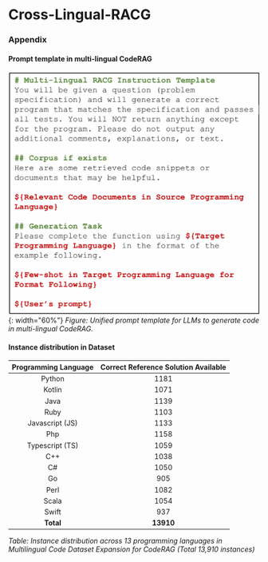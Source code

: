 # Cross-Lingual-RACG

### Appendix

#### Prompt template in multi-lingual CodeRAG
![Unified prompt template for LLMs to generate code in multi-lingual CodeRAG.](imgs/RACG_prompt_for_LLM.png){: width="60%"}
*Figure: Unified prompt template for LLMs to generate code in multi-lingual CodeRAG.*

#### Instance distribution in Dataset

| Programming Language     | Correct Reference Solution Available |
|:------------------------:|:------------------------------------:|
| Python                   | 1181                                 |
| Kotlin                   | 1071                                 |
| Java                     | 1139                                 |
| Ruby                     | 1103                                 |
| Javascript (JS)          | 1133                                 |
| Php                      | 1158                                 |
| Typescript (TS)          | 1059                                 |
| C++                      | 1038                                 |
| C#                       | 1050                                 |
| Go                       | 905                                  |
| Perl                     | 1082                                 |
| Scala                    | 1054                                 |
| Swift                    | 937                                  |
| **Total**                | **13910**                            |

*Table: Instance distribution across 13 programming languages in Multilingual Code Dataset Expansion for CodeRAG (Total 13,910 instances)*